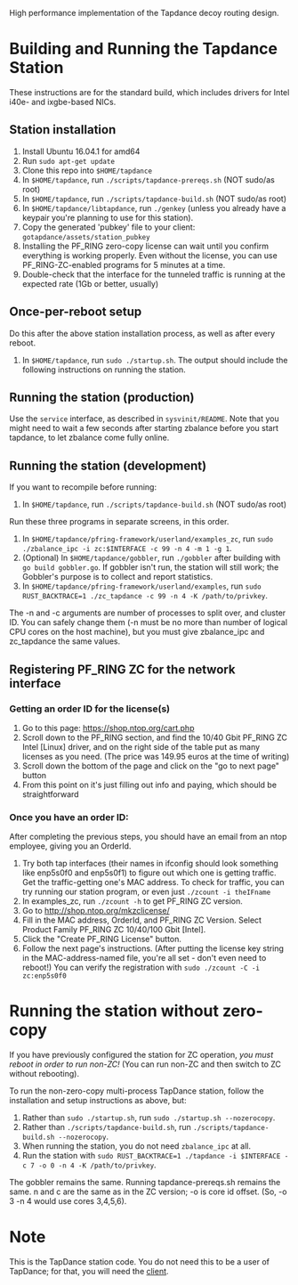 High performance implementation of the Tapdance decoy routing design.

# Building and Running the Tapdance Station

These instructions are for the standard build, which includes
drivers for Intel i40e- and ixgbe-based NICs.

## Station installation

 1. Install Ubuntu 16.04.1 for amd64
 1. Run `sudo apt-get update`
 1. Clone this repo into `$HOME/tapdance`
 1. In `$HOME/tapdance`, run `./scripts/tapdance-prereqs.sh` (NOT sudo/as root)
 1. In `$HOME/tapdance`, run `./scripts/tapdance-build.sh` (NOT sudo/as root)
 1. In `$HOME/tapdance/libtapdance`, run `./genkey` (unless you already have
    a keypair you're planning to use for this station).
 1. Copy the generated 'pubkey' file to your client: `gotapdance/assets/station_pubkey`
 1. Installing the PF_RING zero-copy license can wait until you confirm
    everything is working properly. Even without the license, you can use
    PF_RING-ZC-enabled programs for 5 minutes at a time.
 1. Double-check that the interface for the tunneled traffic is running at the expected rate (1Gb or better, usually)

## Once-per-reboot setup

Do this after the above station installation process, as well as after
every reboot.

 1. In `$HOME/tapdance`, run `sudo ./startup.sh`. The output should include
    the following instructions on running the station.

## Running the station (production)

Use the `service` interface, as described in `sysvinit/README`. Note that you
might need to wait a few seconds after starting zbalance before you start
tapdance, to let zbalance come fully online.

## Running the station (development)

If you want to recompile before running:
 1. In `$HOME/tapdance`, run `./scripts/tapdance-build.sh` (NOT sudo/as root)

Run these three programs in separate screens, in this order.
 1. In `$HOME/tapdance/pfring-framework/userland/examples_zc`, run
    `sudo ./zbalance_ipc -i zc:$INTERFACE -c 99 -n 4 -m 1 -g 1`.
 1. (Optional) In `$HOME/tapdance/gobbler`, run `./gobbler` after building with
    `go build gobbler.go`. If gobbler isn't run, the station will still work;
    the Gobbler's purpose is to collect and report statistics.
 1. In `$HOME/tapdance/pfring-framework/userland/examples`, run
    `sudo RUST_BACKTRACE=1 ./zc_tapdance -c 99 -n 4 -K /path/to/privkey`.

The -n and -c arguments are number of processes to split over, and cluster ID.
You can safely change them (-n must be no more than number of logical CPU
cores on the host machine), but you must give zbalance_ipc and zc_tapdance the
same values.

## Registering PF_RING ZC for the network interface

### Getting an order ID for the license(s)

 1. Go to this page: https://shop.ntop.org/cart.php
 2. Scroll down to the PF_RING section, and find the 10/40 Gbit PF_RING
    ZC Intel [Linux] driver, and on the right side of the table put as
    many licenses as you need.  (The price was 149.95 euros at the time
    of writing)
 3. Scroll down the bottom of the page and click on the "go to next
    page" button
 4. From this point on it's just filling out info and paying, which
    should be straightforward

### Once you have an order ID:

After completing the previous steps, you should have an email from an
ntop employee, giving you an OrderId.

 1. Try both tap interfaces (their names in ifconfig should look something like
    enp5s0f0 and enp5s0f1) to figure out which one is getting traffic. Get the
    traffic-getting one's MAC address. To check for traffic, you can try running
    our station program, or even just `./zcount -i theIFname`
 1. In examples_zc, run `./zcount -h` to get PF_RING ZC version.
 1. Go to http://shop.ntop.org/mkzclicense/
 1. Fill in the MAC address, OrderId, and PF_RING ZC Version.
    Select Product Family PF_RING ZC 10/40/100 Gbit [Intel].
 1. Click the "Create PF_RING License" button.
 1. Follow the next page's instructions. (After putting the license key string
    in the MAC-address-named file, you're all set - don't even need to reboot!)
    You can verify the registration with `sudo ./zcount -C -i zc:enp5s0f0`

# Running the station without zero-copy

If you have previously configured the station for ZC operation, *you must reboot
in order to run non-ZC!* (You can run non-ZC and then switch to ZC without
rebooting).

To run the non-zero-copy multi-process TapDance station, follow the installation
and setup instructions as above, but:

 1. Rather than `sudo ./startup.sh`, run `sudo ./startup.sh --nozerocopy`.
 1. Rather than `./scripts/tapdance-build.sh`, run `./scripts/tapdance-build.sh --nozerocopy`.
 1. When running the station, you do not need `zbalance_ipc` at all.
 1. Run the station with `sudo RUST_BACKTRACE=1 ./tapdance -i $INTERFACE -c 7 -o 0 -n 4 -K /path/to/privkey`.

The gobbler remains the same. Running tapdance-prereqs.sh remains the same.
n and c are the same as in the ZC version; -o is core id offset. (So, -o 3 -n 4
would use cores 3,4,5,6).

# Note

This is the TapDance station code. You do not need this to be a user
of TapDance; for that, you will need the [client](https://github.com/sergeyfrolov/gotapdance).
